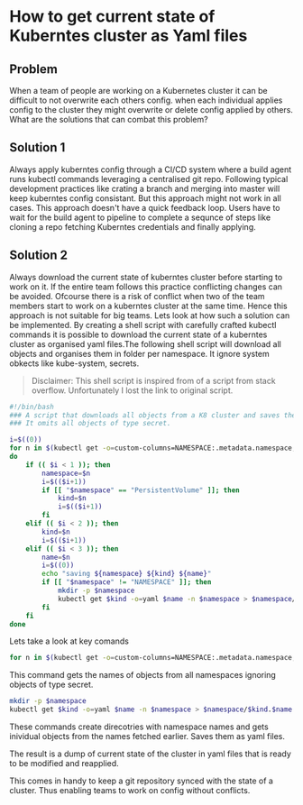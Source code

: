 # How to get current state of Kuberntes cluster as Yaml files

## Problem
When a team of people are working on a Kubernetes cluster it can be difficult to not overwrite each others config. when each individual applies config to the cluster they might overwrite or delete config applied by others. What are the solutions that can combat this problem?
## Solution 1 
Always apply kuberntes config through a CI/CD system where a build agent runs kubectl commands leveraging a centralised git repo. Following typical development practices like crating a branch and merging into master will keep kuberntes config consistant. But this approach might not work in all cases. This approach doesn't have a quick feedback loop. Users have to wait for the build agent to pipeline to complete a sequnce of steps like cloning a repo fetching Kuberntes credentials and finally applying. 
## Solution 2
Always download the current state of kuberntes cluster before starting to work on it. If the entire team follows this practice conflicting changes can be avoided. Ofcourse there is a risk of conflict when two of the team members start to work on a kuberntes cluster at the same time. Hence this approach is not suitable for big teams. Lets look at how such a solution can be implemented. By creating a shell script with carefully crafted kubectl commands it is possible to download the current state of a kuberntes cluster as organised yaml files.The following shell script will download all objects and organises them in folder per namespace. It ignore system obkects like kube-system, secrets.

> Disclaimer:
> This shell script is inspired from of a script from stack overflow. Unfortunately I lost the link to original script.

```sh
#!/bin/bash
### A script that downloads all objects from a K8 cluster and saves them in a directory per namespace.
### It omits all objects of type secret.

i=$((0))
for n in $(kubectl get -o=custom-columns=NAMESPACE:.metadata.namespace,KIND:.kind,NAME:.metadata.name pv,pvc,Role,configmap,sa,RoleBinding,ClusterRoleBinding,ClusterRole,ingress,service,deployment,ds,statefulset,hpa,job,cronjob --all-namespaces | grep -v 'secrets/default-token')
do
	if (( $i < 1 )); then
		namespace=$n
		i=$(($i+1))
		if [[ "$namespace" == "PersistentVolume" ]]; then
			kind=$n
			i=$(($i+1))
		fi
	elif (( $i < 2 )); then
		kind=$n
		i=$(($i+1))
	elif (( $i < 3 )); then
		name=$n
		i=$((0))
		echo "saving ${namespace} ${kind} ${name}"
		if [[ "$namespace" != "NAMESPACE" ]]; then
			mkdir -p $namespace
			kubectl get $kind -o=yaml $name -n $namespace > $namespace/$kind.$name.yaml
		fi
	fi
done
```
Lets take a look at key comands
```sh
for n in $(kubectl get -o=custom-columns=NAMESPACE:.metadata.namespace,KIND:.kind,NAME:.metadata.name pv,pvc,Role,configmap,sa,RoleBinding,ClusterRoleBinding,ClusterRole,ingress,service,deployment,ds,statefulset,hpa,job,cronjob --all-namespaces | grep -v 'secrets/default-token')```
```
This command gets the names of objects from all namespaces ignoring objects of type secret. 

```sh
mkdir -p $namespace
kubectl get $kind -o=yaml $name -n $namespace > $namespace/$kind.$name.yaml
```
These commands create direcotries with namespace names and gets inividual objects from the names fetched earlier. Saves them as yaml files. 

The result is a dump of current state of the cluster in yaml files that is ready to be modified and reapplied.

This comes in handy to keep a git repository synced with the state of a cluster. Thus enabling teams to work on config without conflicts. 

